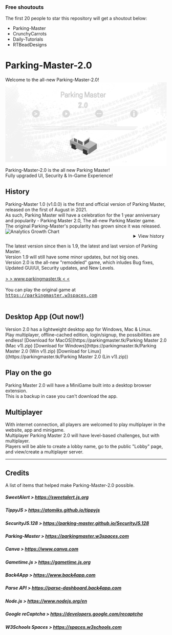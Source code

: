 ### Free shoutouts
The first 20 people to star this repository will get a shoutout below:
- Parking-Master
- CrunchyCarrots
- Daily-Tutorials
- RTBeadDesigns
# Parking-Master-2.0
Welcome to the all-new Parking-Master-2.0!
<img src="preview.png" />
Parking-Master-2.0 is the all new Parking Master!
<br>
Fully upgraded UI, Security & In-Game Experience!
<br>
## History
Parking-Master 1.0 (v1.0.0) is the first and official version of Parking Master, released on the first of August in 2021.
<br>
As such, Parking Master will have a celebration for the 1 year anniversary and popularity - Parking Master 2.0, The all-new Parking Master game.
<br>
The original Parking-Master's popularity has grown since it was released.
<img align="left" alt="Analytics Growth Chart" src="https://user-images.githubusercontent.com/88283567/167962660-0eb83720-109c-4655-9626-d421d0911f68.png" width="400" />
<br>
<details>
<summary>View history</summary>
<br>
<br>
v1.9
<img src="https://user-images.githubusercontent.com/88283567/164757620-85fd5706-5ef0-4214-882f-1706ae7071e2.png" />
<br>
v1.6
<img src="https://user-images.githubusercontent.com/88283567/164759776-8c5aff07-a96b-44f3-a4d9-9459bdcca2f1.png" />
<br>
< v1.0 (in production)
<img src="https://user-images.githubusercontent.com/88283567/164761406-fb962e3a-d0e9-45e9-b265-6236ee649efe.png" />
<br>
</details>

The latest version since then is 1.9, the latest and last version of Parking Master.
<br>
Version 1.9 will still have some minor updates, but not big ones.
<br>
Version 2.0 is the all-new "remodeled" game, which inludes Bug fixes, Updated GUI/UI, Security updates, and New Levels.
<br>
<br>
[\> \><u> www.parkingmaster.tk </u>\< \<](https://www.parkingmaster.tk)
<br>
<br>
You can play the original game at <kbd>https://parkingmaster.w3spaces.com</kbd>
<br>
<br>
<h2 align="left">Desktop App (Out now!)</h2>
Version 2.0 has a lightweight desktop app for Windows, Mac & Linux.<br>
Play multiplayer, offline-cached edition, login/signup, the possibilities are endless!
[Download for MacOS](https://parkingmaster.tk/Parking Master 2.0 (Mac v1).zip)
[Download for Windows](https://parkingmaster.tk/Parking Master 2.0 (Win v1).zip)
[Download for Linux]((https://parkingmaster.tk/Parking Master 2.0 (Lin v1).zip))
<br>
<h2>Play on the go</h2>
Parking Master 2.0 will have a MiniGame built into a desktop browser extension.
<br>
This is a backup in case you can't download the app.
<h2>Multiplayer</h2>
With internet connection, all players are welcomed to play multiplayer in the website, app and minigame.
<br>
Multiplayer Parking Master 2.0 will have level-based challenges, but with multiplayer.
<br>
Players will be able to create a lobby name, go to the public "Lobby" page, and view/create a multiplayer server.
<hr>
<h2>Credits</h2>
A list of items that helped make Parking-Master-2.0 possible.

##### SweetAlert \> https://sweetalert.js.org
##### TippyJS \> https://atomiks.github.io/tippyjs
##### SecurityJS.128 \> https://parking-master.github.io/SecurityJS.128
##### Parking-Master \> https://parkingmaster.w3spaces.com
##### Canva \> https://www.canva.com
##### Gametime.js \> https://gametime.js.org
##### Back4App \> https://www.back4app.com
##### Parse API \> https://parse-dashboard.back4app.com
##### Node.js \> https://www.nodejs.org/en
##### Google reCaptcha \> https://developers.google.com/recaptcha
##### W3Schools Spaces \> https://spaces.w3schools.com
